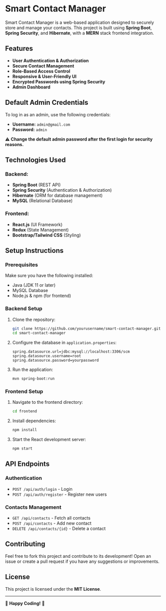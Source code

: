 # Smart Contact Manager

Smart Contact Manager is a web-based application designed to securely store and manage your contacts. This project is built using **Spring Boot**, **Spring Security**, and **Hibernate**, with a **MERN** stack frontend integration.

## Features
- **User Authentication & Authorization**
- **Secure Contact Management**
- **Role-Based Access Control**
- **Responsive & User-Friendly UI**
- **Encrypted Passwords using Spring Security**
- **Admin Dashboard**

## Default Admin Credentials
To log in as an admin, use the following credentials:

- **Username:** `admin@gmail.com`
- **Password:** `admin`

⚠️ **Change the default admin password after the first login for security reasons.**

## Technologies Used
### Backend:
- **Spring Boot** (REST API)
- **Spring Security** (Authentication & Authorization)
- **Hibernate** (ORM for database management)
- **MySQL** (Relational Database)

### Frontend:
- **React.js** (UI Framework)
- **Redux** (State Management)
- **Bootstrap/Tailwind CSS** (Styling)

## Setup Instructions
### Prerequisites
Make sure you have the following installed:
- Java (JDK 11 or later)
- MySQL Database
- Node.js & npm (for frontend)

### Backend Setup
1. Clone the repository:
   ```sh
   git clone https://github.com/yourusername/smart-contact-manager.git
   cd smart-contact-manager
   ```
2. Configure the database in `application.properties`:
   ```properties
   spring.datasource.url=jdbc:mysql://localhost:3306/scm
   spring.datasource.username=root
   spring.datasource.password=yourpassword
   ```
3. Run the application:
   ```sh
   mvn spring-boot:run
   ```

### Frontend Setup
1. Navigate to the frontend directory:
   ```sh
   cd frontend
   ```
2. Install dependencies:
   ```sh
   npm install
   ```
3. Start the React development server:
   ```sh
   npm start
   ```

## API Endpoints
### Authentication
- `POST /api/auth/login` - Login
- `POST /api/auth/register` - Register new users

### Contacts Management
- `GET /api/contacts` - Fetch all contacts
- `POST /api/contacts` - Add new contact
- `DELETE /api/contacts/{id}` - Delete a contact

## Contributing
Feel free to fork this project and contribute to its development! Open an issue or create a pull request if you have any suggestions or improvements.

## License
This project is licensed under the **MIT License**.

---
🌟 **Happy Coding!** 🚀

